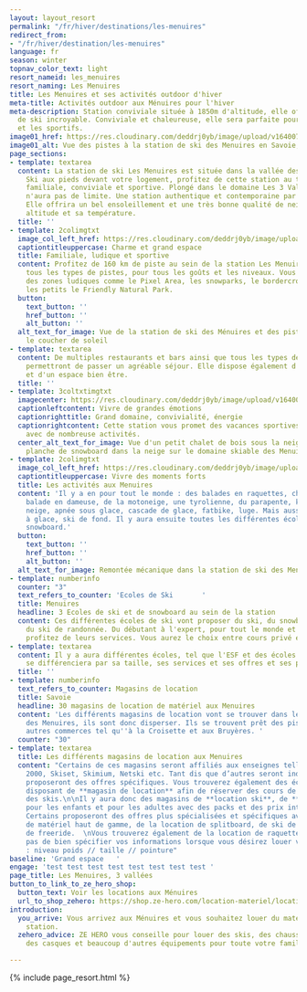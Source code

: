 ```yaml
---
layout: layout_resort
permalink: "/fr/hiver/destinations/les-menuires"
redirect_from:
- "/fr/hiver/destination/les-menuires"
language: fr
season: winter
topnav_color_text: light
resort_nameid: les_menuires
resort_naming: Les Menuires
title: Les Menuires et ses activités outdoor d'hiver
meta-title: Activités outdoor aux Ménuires pour l'hiver
meta-description: Station conviviale située à 1850m d'altitude, elle offre un domaine
  de ski incroyable. Conviviale et chaleureuse, elle sera parfaite pour les familles
  et les sportifs.
image01_href: https://res.cloudinary.com/deddrj0yb/image/upload/v1640075420/website/resorts/les%20menuires/yann-allegre-dabLvaCrd1M-unsplash_xdjd2l.jpg
image01_alt: Vue des pistes à la station de ski des Menuires en Savoie, France
page_sections:
- template: textarea
  content: La station de ski Les Menuires est située dans la vallée des Bellevilles.
    Ski aux pieds devant votre logement, profitez de cette station au tempérament
    familiale, conviviale et sportive. Plongé dans le domaine Les 3 Vallées, le ski
    n'aura pas de limite. Une station authentique et contemporaine par son architecture.
    Elle offrira un bel ensoleillement et une très bonne qualité de neige par son
    altitude et sa température.
  title: ''
- template: 2colimgtxt
  image_col_left_href: https://res.cloudinary.com/deddrj0yb/image/upload/v1640185376/website/resorts/les%20menuires/Les_menuires_sglvm0.jpg
  captiontitleuppercase: Charme et grand espace
  title: Familiale, ludique et sportive
  content: Profitez de 160 km de piste au sein de la station Les Menuires. Elles proposent
    tous les types de pistes, pour tous les goûts et les niveaux. Vous trouverez également
    des zones ludiques comme le Pixel Area, les snowparks, le bordercross et pour
    les petits le Friendly Natural Park.
  button:
    text_button: ''
    href_button: ''
    alt_button: ''
  alt_text_for_image: Vue de la station de ski des Ménuires et des pistes de ski avec
    le coucher de soleil
- template: textarea
  content: De multiples restaurants et bars ainsi que tous les types de logement vous
    permettront de passer un agréable séjour. Elle dispose également d'un centre sportif,
    et d'un espace bien être.
  title: ''
- template: 3coltxtimgtxt
  imagecenter: https://res.cloudinary.com/deddrj0yb/image/upload/v1640075420/website/resorts/les%20menuires/yann-allegre-dabLvaCrd1M-unsplash_xdjd2l.jpg
  captionleftcontent: Vivre de grandes émotions
  captionrighttitle: Grand domaine, convivialité, énergie
  captionrightcontent: Cette station vous promet des vacances sportives, familiale
    avec de nombreuse activités.
  center_alt_text_for_image: Vue d'un petit chalet de bois sous la neige avec une
    planche de snowboard dans la neige sur le domaine skiable des Menuires
- template: 2colimgtxt
  image_col_left_href: https://res.cloudinary.com/deddrj0yb/image/upload/v1640185376/website/resorts/les%20menuires/yann-allegre-nQdPvCe_SsA-unsplash_kzma6r.jpg
  captiontitleuppercase: Vivre des moments forts
  title: Les activités aux Menuires
  content: 'Il y a en pour tout le monde : des balades en raquettes, chien de traineau,
    balade en dameuse, de la motoneige, une tyrolienne, du parapente, karting sur
    neige, apnée sous glace, cascade de glace, fatbike, luge. Mais aussi patinage
    à glace, ski de fond. Il y aura ensuite toutes les différentes école de ski et
    snowboard.'
  button:
    text_button: ''
    href_button: ''
    alt_button: ''
  alt_text_for_image: Remontée mécanique dans la station de ski des Menuires
- template: numberinfo
  counter: "3"
  text_refers_to_counter: 'Ecoles de Ski       '
  title: Menuires
  headline: 3 Ecoles de ski et de snowboard au sein de la station
  content: Ces différentes écoles de ski vont proposer du ski, du snowboard, du freeride,
    du ski de randonnée. Du débutant à l'expert, pour tout le monde et tout les goûts,
    profitez de leurs services. Vous aurez le choix entre cours privé et collectif.
- template: textarea
  content: Il y a aura différentes écoles, tel que l'ESF et des écoles indépendantes.  Chacune
    se différenciera par sa taille, ses services et ses offres et ses pratiques.
  title: ''
- template: numberinfo
  text_refers_to_counter: Magasins de location
  title: Savoie
  headline: 30 magasins de location de matériel aux Menuires
  content: 'Les différents magasins de location vont se trouver dans les 6 villages
    des Menuires, ils sont donc disperser. Ils se trouvent prêt des pistes et des
    autres commerces tel qu''à la Croisette et aux Bruyères. '
  counter: "30"
- template: textarea
  title: Les différents magasins de location aux Menuires
  content: "Certains de ces magasins seront affiliés aux enseignes telles que Sport
    2000, Skiset, Skimium, Netski etc. Tant dis que d’autres seront indépendants et
    proposeront des offres spécifiques. Vous trouverez également des écoles de ski
    disposant de **magasin de location** afin de réserver des cours de ski et de louer
    des skis.\n\nIl y aura donc des magasins de **location ski**, de **location snowboard**
    pour les enfants et pour les adultes avec des packs et des prix intéressants.
    Certains proposeront des offres plus spécialisées et spécifiques avec de la location
    de matériel haut de gamme, de la location de splitboard, de ski de randonnée et
    de freeride.  \nVous trouverez également de la location de raquette et de luge.\n\nN’oubliez
    pas de bien spécifier vos informations lorsque vous désirez louer votre matériel
    : niveau poids // taille // pointure"
baseline: 'Grand espace   '
engage: 'test test test test test test test test '
page_title: Les Menuires, 3 vallées
button_to_link_to_ze_hero_shop:
  button_text: Voir les locations aux Ménuires
  url_to_shop_zehero: https://shop.ze-hero.com/location-materiel/location-ski/location-ski-enfant?station=les-menuires&equipmentslug=%2Flocation-ski&rental_quality=0&oldslug=%2Flocation-ski&subslug=%2Flocation-ski-adulte&start-date=25%2F12%2F2021&number_rental_days=1
introduction:
  you_arrive: Vous arrivez aux Ménuires et vous souhaitez louer du matériel dans cette
    station.
  zehero_advice: ZE HERO vous conseille pour louer des skis, des chaussures de ski,
    des casques et beaucoup d'autres équipements pour toute votre famille

---
```

{% include page_resort.html %}